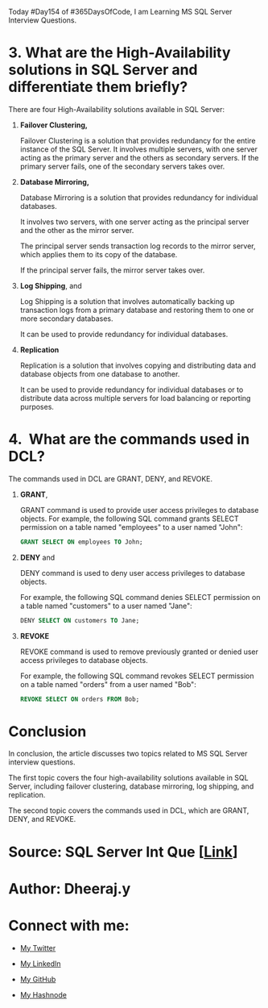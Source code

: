 Today #Day154 of #365DaysOfCode, I am Learning MS SQL Server Interview Questions.

# **3. What are the High-Availability solutions in SQL Server and differentiate them briefly?**

There are four High-Availability solutions available in SQL Server:

1. **Failover Clustering,**
    
    Failover Clustering is a solution that provides redundancy for the entire instance of the SQL Server. It involves multiple servers, with one server acting as the primary server and the others as secondary servers. If the primary server fails, one of the secondary servers takes over.
    
2. **Database Mirroring,**
    
    Database Mirroring is a solution that provides redundancy for individual databases.
    
    It involves two servers, with one server acting as the principal server and the other as the mirror server.
    
    The principal server sends transaction log records to the mirror server, which applies them to its copy of the database.
    
    If the principal server fails, the mirror server takes over.
    
3. **Log Shipping**, and
    
    Log Shipping is a solution that involves automatically backing up transaction logs from a primary database and restoring them to one or more secondary databases.
    
    It can be used to provide redundancy for individual databases.
    
4. **Replication**
    
    Replication is a solution that involves copying and distributing data and database objects from one database to another.
    
    It can be used to provide redundancy for individual databases or to distribute data across multiple servers for load balancing or reporting purposes.
    

# **4.  What are the commands used in DCL?**

The commands used in DCL are GRANT, DENY, and REVOKE.

1. **GRANT**,
    
    GRANT command is used to provide user access privileges to database objects. For example, the following SQL command grants SELECT permission on a table named "employees" to a user named "John":
    
    ```sql
    GRANT SELECT ON employees TO John;
    ```
    
2. **DENY** and
    
    DENY command is used to deny user access privileges to database objects.
    
    For example, the following SQL command denies SELECT permission on a table named "customers" to a user named "Jane":
    
    ```sql
    DENY SELECT ON customers TO Jane;
    ```
    
3. **REVOKE**
    
    REVOKE command is used to remove previously granted or denied user access privileges to database objects.
    
    For example, the following SQL command revokes SELECT permission on a table named "orders" from a user named "Bob":
    
    ```sql
    REVOKE SELECT ON orders FROM Bob;
    ```
    

# Conclusion

In conclusion, the article discusses two topics related to MS SQL Server interview questions.

The first topic covers the four high-availability solutions available in SQL Server, including failover clustering, database mirroring, log shipping, and replication.

The second topic covers the commands used in DCL, which are GRANT, DENY, and REVOKE.

# Source: **SQL Server Int Que** \[[Link](https://svrtechnologies.com/top-50-sql-server-interview-questions-and-answers-pdf/)\]

# Author: Dheeraj.y

# Connect with me:

* [My Twitter](https://twitter.com/yssdheeraj)
    
* [My LinkedIn](https://www.linkedin.com/in/dheerajy1/)
    
* [My GitHub](https://github.com/dheerajy1)
    
* [My Hashnode](https://dheerajy1.hashnode.dev/)